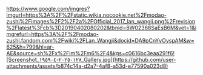 https://www.google.com/imgres?imgurl=https%3A%2F%2Fstatic.wikia.nocookie.net%2Fmodao-zushi%2Fimages%2F2%2F2a%2FOfficial_2017_lan_wangji.png%2Frevision%2Flatest%3Fcb%3D20190402080202&tbnid=8W02368SaEsB6M&vet=1&imgrefurl=https%3A%2F%2Fmodao-zushi.fandom.com%2Fwiki%2FLan_Wangji&docid=DA9pCnYvOyspAM&w=625&h=799&hl=ar-AE&source=sh%2Fx%2Fim%2Fm6%2F4&kgs=c0616bc3eaa291f6![Screenshot_٢٠٢٥٠١٢٨-١٩٥٩٠٤_Gallery.jpg](https://github.com/user-attachments/assets/b874c14a-d2a7-4af8-a53d-e77590a023d8)


